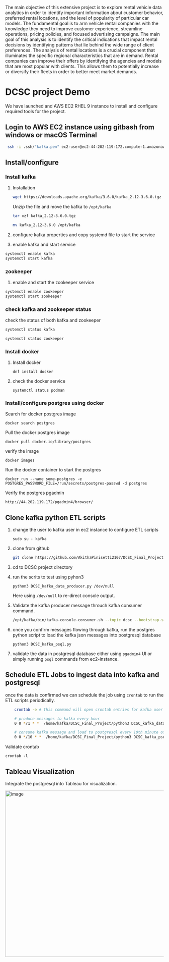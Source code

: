 The main objective of this extensive project is to explore rental vehicle data analytics in order to identify important information about customer behavior, 
preferred rental locations, and the level of popularity of particular car models. 
The fundamental goal is to arm vehicle rental companies with the knowledge they need to improve customer experience, streamline operations, pricing policies, 
and focused advertising campaigns.
The main goal of this analysis is to identify the critical indications that impact rental decisions by identifying patterns that lie behind 
the wide range of client preferences.
The analysis of rental locations is a crucial component that illuminates the specific regional characteristics that are in demand.
Rental companies can improve their offers by identifying the agencies and models that are most popular with clients. 
This allows them to potentially increase or diversify their fleets in order to better meet market demands.

# DCSC project Demo

We have launched and AWS EC2 RHEL 9 instance to install and configure required tools for the project.

## Login to AWS EC2 instance using gitbash from windows or macOS Terminal

```bash
 ssh -i .ssh/"kafka.pem" ec2-user@ec2-44-202-119-172.compute-1.amazonaws.com
```

## Install/configure

### Install kafka

1. Installation

   ```bash
   wget https://downloads.apache.org/kafka/3.6.0/kafka_2.12-3.6.0.tgz
   ```

   Unzip the file and move the kafka to `/opt/kafka`

   ```bash
   tar xzf kafka_2.12-3.6.0.tgz

   mv kafka_2.12-3.6.0 /opt/kafka
   ```

2. configure kafka properties and copy systemd file to start the service

3. enable kafka and start service

```bash
systemctl enable kafka
systemctl start kafka
```

### zookeeper

1. enable and start the zookeeper service

```bash
systemctl enable zookeeper
systemctl start zookeeper
```

### check kafka and zookeeper status

check the status of both kafka and zookeeper

```bash
systemctl status kafka

systemctl status zookeeper

```

### Install docker

1. Install docker

   `dnf install docker`

2. check the docker service

   `systemctl status podman`

### Install/configure postgres using docker

Search for docker postgres image

`docker search postgres`

Pull the docker postgres image

`docker pull docker.io/library/postgres`

verify the image

`docker images`

Run the docker container to start the postgres

`docker run --name some-postgres -e POSTGRES_PASSWORD_FILE=/run/secrets/postgres-passwd -d postgres`

Verify the postgres pgadmin

```
http://44.202.119.172/pgadmin4/browser/
```

## Clone kafka python ETL scripts

1. change the user to kafka user in ec2 instance to configure ETL scripts

   `sudo su - kafka`

2. clone from github

   ```bash
   git clone https://github.com/AkithaPinisetti2107/DCSC_Final_Project.git
   ```

3. cd to DCSC project directory

4. run the scrits to test using pyhon3

   `python3 DCSC_kafka_data_producer.py /dev/null`

   Here using `/dev/null` to re-direct console output.

5. Validate the kafka producer message throuch kafka consumer command.

   ```bash
   /opt/kafka/bin/kafka-console-consumer.sh --topic dcsc --bootstrap-server localhost:9092 --from-beginning
   ```

6. once you confirm messages flowing through kafka, run the postgres python script to load the kafka json messages into postgresql database

   `python3 DCSC_kafka_psql.py`

7. validate the data in postgresql database either using `pgadmin4` UI or simply running `psql` commands from ec2-instance.

## Schedule ETL Jobs to ingest data into kafka and postgresql

once the data is confirmed we can schedule the job using `crontab` to run the ETL scripts periodically.

```bash
    crontab -e # this command will open crontab entries for kafka user

    # produce messages to kafka every hour
    0 0 */1 * *  /home/kafka/DCSC_Final_Project/python3 DCSC_kafka_data_producer.py /dev/null

    # consume kafka message and load to postgresql every 10th minute of hour
    0 0 */10 * *  /home/kafka/DCSC_Final_Project/python3 DCSC_kafka_psql.py /dev/null
```

Validate crontab

`crontab -l`

## Tableau Visualization
Integrate the postgresql into Tableau for visualization.


<img width="527" alt="image" src="https://github.com/AkithaPinisetti2107/DCSC_Final_Project/assets/152043128/0879e9a8-d545-4377-a935-dce7c6e9ee8d">
